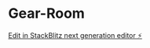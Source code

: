 # Gear-Room

[Edit in StackBlitz next generation editor ⚡️](https://stackblitz.com/~/github.com/Govind-vaghasiya/Gear-Room)